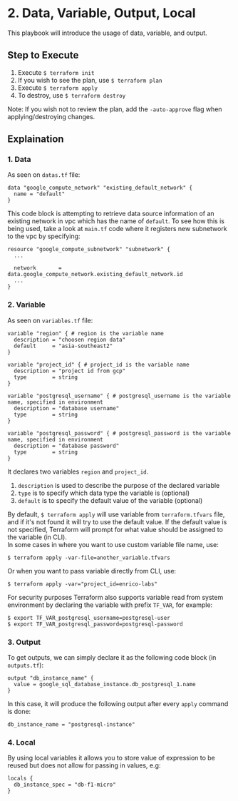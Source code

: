 # 2. Data, Variable, Output, Local
This playbook will introduce the usage of data, variable, and output.

## Step to Execute
1. Execute `$ terraform init`
2. If you wish to see the plan, use `$ terraform plan`
3. Execute `$ terraform apply`
4. To destroy, use `$ terraform destroy`

Note: If you wish not to review the plan, add the `-auto-approve` flag when applying/destroying changes.

## Explaination

### 1. Data
As seen on `datas.tf` file:
```
data "google_compute_network" "existing_default_network" {
  name = "default"
}
```
This code block is attempting to retrieve data source information of an existing network in vpc which has the name of `default`. To see how this is being used, take a look at `main.tf` code where it registers new subnetwork to the vpc by specifying:
```
resource "google_compute_subnetwork" "subnetwork" {
  ...

  network       = data.google_compute_network.existing_default_network.id
  ...
}
```

### 2. Variable
As seen on `variables.tf` file:
```
variable "region" { # region is the variable name
  description = "choosen region data"
  default     = "asia-southeast2"
}

variable "project_id" { # project_id is the variable name
  description = "project id from gcp"
  type        = string
}

variable "postgresql_username" { # postgresql_username is the variable name, specified in environment
  description = "database username"
  type        = string
}

variable "postgresql_password" { # postgresql_password is the variable name, specified in environment
  description = "database password"
  type        = string
}
```
It declares two variables `region` and `project_id`.  
1. `description` is used to describe the purpose of the declared variable
2. `type` is to specify which data type the variable is (optional)
3. `default` is to specify the default value of the variable (optional)

By default, `$ terraform apply` will use variable from `terraform.tfvars` file, and if it's not found it will try to use the default value. If the default value is not specified, Terraform will prompt for what value should be assigned to the variable (in CLI).  
In some cases in where you want to use custom variable file name, use:
```
$ terraform apply -var-file=another_variable.tfvars
```
Or when you want to pass variable directly from CLI, use:
```
$ terraform apply -var="project_id=enrico-labs"
```
For security purposes Terraform also supports variable read from system environment by declaring the variable with prefix `TF_VAR`, for example:
```
$ export TF_VAR_postgresql_username=postgresql-user
$ export TF_VAR_postgresql_password=postgresql-password
```

### 3. Output
To get outputs, we can simply declare it as the following code block (in `outputs.tf`):
```
output "db_instance_name" {
  value = google_sql_database_instance.db_postgresql_1.name
}
```
In this case, it will produce the following output after every `apply` command is done:
```
db_instance_name = "postgresql-instance"
```

### 4. Local
By using local variables it allows you to store value of expression to be reused but does not allow for passing in values, e.g:
```
locals {
  db_instance_spec = "db-f1-micro"
}
```